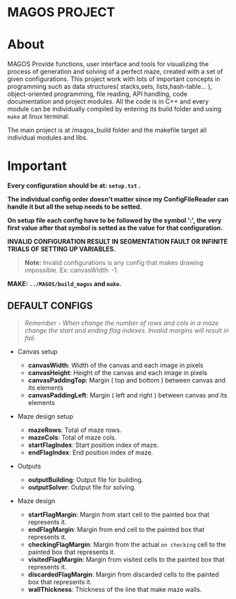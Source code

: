 
# **MAGOS PROJECT**

# **About**
MAGOS Provide functions, user interface and tools for visualizing the process of generation and solving of a perfect maze, created with a set of given configurations. This project work with lots of important concepts in programming such as data structures( stacks,sets, lists,hash-table... ), object-oriented programming, file reading, API handling, code documentation and project modules. All the code is in C++ and every module can be individually compiled by entering its build folder and using `make` at linux terminal. 

The main project is at /magos_build folder and the makefile target all individual modules and libs.

# **Important**

**Every configuration should be at:  `setup.txt` .**

**The individual config order doesn't matter since my ConfigFileReader can handle it but all the setup needs to be setted.**

**On setup file each config have to be followed by the symbol ':', the very first value after that symbol is setted as the value for that configuration.**

**INVALID CONFIGURATION RESULT IN SEGMENTATION FAULT OR INFINITE TRIALS OF SETTING UP VARIABLES.**
> **Note:** Invalid configurations is any config that makes drawing impossible. Ex: canvasWidth: -1.



**MAKE: `../MAGOS/build_magos` and `make`.**



## DEFAULT CONFIGS
> *Remember - When change the number of rows and cols in a maze change the start and ending flag indexes. Invalid margins will result in fail.*

* Canvas setup
	* **canvasWidth**: Width of the canvas and each image in pixels
	* **canvasHeight**: Height of the canvas and each image in pixels
	* **canvasPaddingTop**: Margin ( top and bottom ) between canvas and its elements
	* **canvasPaddingLeft**: Margin ( left and right ) between canvas and its elements

* Maze design setup
	* **mazeRows**: Total of maze rows.
	* **mazeCols**: Total of maze cols.
	* **startFlagIndex**: Start position index of maze.
	* **endFlagIndex**: End position index of maze.

* Outputs
	* **outputBuilding**: Output file for building.
	* **outputSolver**: Output file for solving.

* Maze design
	* **startFlagMargin**: Margin from start cell to the painted box that represents it.
	* **endFlagMargin**: Margin from end cell to the painted box that represents it.
	* **checkingFlagMargin**: Margin from the actual `on checking` cell to the painted box that represents it.
	* **visitedFlagMargin**: Margin from visited cells to the painted box that represents it.
	* **discardedFlagMargin**: Margin from discarded cells to the painted box that represents it.
	* **wallThickness**: Thickness of the line that make maze walls.
